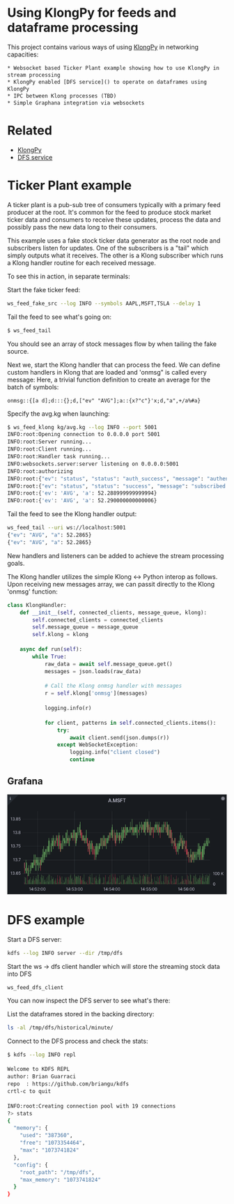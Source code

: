 # Using KlongPy for feeds and dataframe processing

This project contains various ways of using [KlongPy](https://github.com/briangu/klongpy) in networking capacities:

    * Websocket based Ticker Plant example showing how to use KlongPy in stream processing
    * KlongPy enabled [DFS service]() to operate on dataframes using KlongPy
    * IPC between Klong processes (TBD)
    * Simple Graphana integration via websockets

# Related

* [KlongPy](https://github.com/briangu/klongpy)
* [DFS service](https://github.com/briangu/dfs)


# Ticker Plant example

A ticker plant is a pub-sub tree of consumers typically with a primary feed producer at the root.  It's common for the feed to produce stock market ticker data and consumers to receive these updates, process the data and possibly pass the new data long to their consumers.

This example uses a fake stock ticker data generator as the root node and subscribers listen for updates.  One of the subscribers is a "tail" which simply outputs what it receives.  The other is a Klong subscriber which runs a Klong handler routine for each received message.

To see this in action, in separate terminals:

Start the fake ticker feed:
```bash
ws_feed_fake_src --log INFO --symbols AAPL,MSFT,TSLA --delay 1
```

Tail the feed to see what's going on:
```bash
$ ws_feed_tail
```
You should see an array of stock messages flow by when tailing the fake source.

Next we, start the Klong handler that can process the feed.  We can define custom handlers in Klong that are loaded and 'onmsg" is called every message:  Here, a trivial function definition to create an average for the batch of symbols:

```
onmsg::{[a d];d:::{};d,["ev" "AVG"];a::{x?"c"}'x;d,"a",+/a%#a}
```

Specify the avg.kg when launching:
```bash
$ ws_feed_klong kg/avg.kg --log INFO --port 5001
INFO:root:Opening connection to 0.0.0.0 port 5001
INFO:root:Server running...
INFO:root:Client running...
INFO:root:Handler task running...
INFO:websockets.server:server listening on 0.0.0.0:5001
INFO:root:authorizing
INFO:root:{"ev": "status", "status": "auth_success", "message": "authenticated"}
INFO:root:{"ev": "status", "status": "success", "message": "subscribed to: AM.*"}
INFO:root:{'ev': 'AVG', 'a': 52.288999999999994}
INFO:root:{'ev': 'AVG', 'a': 52.290000000000006}
```

Tail the feed to see the Klong handler output:
```bash
ws_feed_tail --uri ws://localhost:5001
{"ev": "AVG", "a": 52.2865}
{"ev": "AVG", "a": 52.2865}
```

New handlers and listeners can be added to achieve the stream processing goals.

The Klong handler utilizes the simple Klong <-> Python interop as follows.  Upon receiving new messages array, we can passit directly to the Klong 'onmsg' function:

```python
class KlongHandler:
    def __init__(self, connected_clients, message_queue, klong):
        self.connected_clients = connected_clients
        self.message_queue = message_queue
        self.klong = klong

    async def run(self):
        while True:
            raw_data = await self.message_queue.get()
            messages = json.loads(raw_data)

            # Call the Klong onmsg handler with messages
            r = self.klong['onmsg'](messages)

            logging.info(r)

            for client, patterns in self.connected_clients.items():
                try:
                    await client.send(json.dumps(r))
                except WebSocketException:
                    logging.info("client closed")
                    continue
```

## Grafana

![Grafana candlestick chart for A.MSFT stream](https://github.com/briangu/kdfs/blob/79ba26010c0e5a7897884588fc1c5340b39fa86f/docs/imgs/grafana_a.msft.png?raw=true)

# DFS example

Start a DFS server:

```bash
kdfs --log INFO server --dir /tmp/dfs
```

Start the ws -> dfs client handler which will store the streaming stock data into DFS
```
ws_feed_dfs_client
```

You can now inspect the DFS server to see what's there:

List the dataframes stored in the backing directory:
```bash
ls -al /tmp/dfs/historical/minute/
```

Connect to the DFS process and check the stats:
```bash
$ kdfs --log INFO repl

Welcome to KDFS REPL
author: Brian Guarraci
repo  : https://github.com/briangu/kdfs
crtl-c to quit

INFO:root:Creating connection pool with 19 connections
?> stats
{
  "memory": {
    "used": "387360",
    "free": "1073354464",
    "max": "1073741824"
  },
  "config": {
    "root_path": "/tmp/dfs",
    "max_memory": "1073741824"
  }
}
```
